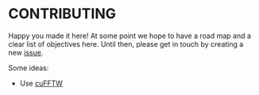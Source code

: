 # CONTRIBUTING

Happy you made it here! At some point we hope to have a road map
and a clear list of objectives here. Until then, please get in touch
by creating a new [issue](https://github.com/elgw/deconwolf/issues).

Some ideas:
 - Use [cuFFTW](https://docs.nvidia.com/cuda/cufft/index.html#fftw-supported-interface)
